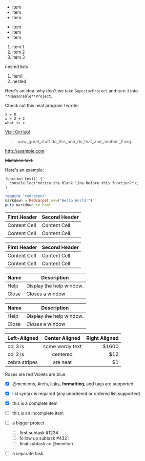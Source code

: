 * item
* item
* item

- item
- item
- item

1. item 1
2. item 2
3. item 3

nested lists

1. item1
  1. nested 


 Here's an idea: why don't we take `SuperiorProject` and turn it into `**Reasonable**Project`.

 Check out this neat program I wrote:

```
x = 0
x = 2 + 2
what is x
```

[Visit GitHub!](https://www.github.com)

> wow_great_stuff
> do_this_and_do_that_and_another_thing.

http://example.com

~~Mistaken text.~~

Here's an example:

```
function test() {
  console.log("notice the blank line before this function?");
}
```
```ruby
require 'redcarpet'
markdown = Redcarpet.new("Hello World!")
puts markdown.to_html
```

First Header  | Second Header
------------- | -------------
Content Cell  | Content Cell
Content Cell  | Content Cell

| First Header  | Second Header |
| ------------- | ------------- |
| Content Cell  | Content Cell  |
| Content Cell  | Content Cell  |

| Name | Description          |
| ------------- | ----------- |
| Help      | Display the help window.|
| Close     | Closes a window     |


| Name | Description          |
| ------------- | ----------- |
| Help      | ~~Display the~~ help window.|
| Close     | _Closes_ a window     |



| Left-Aligned  | Center Aligned  | Right Aligned |
| :------------ |:---------------:| -----:|
| col 3 is      | some wordy text | $1600 |
| col 2 is      | centered        |   $12 |
| zebra stripes | are neat        |    $1 |


Roses are red
Violets are blue


- [x] @mentions, #refs, [links](), **formatting**, and <del>tags</del> are supported
- [x] list syntax is required (any unordered or ordered list supported)
- [x] this is a complete item
- [ ] this is an incomplete item

- [ ] a bigger project
  - [ ] first subtask #1234
  - [ ] follow up subtask #4321
  - [ ] final subtask cc @mention
- [ ] a separate task


